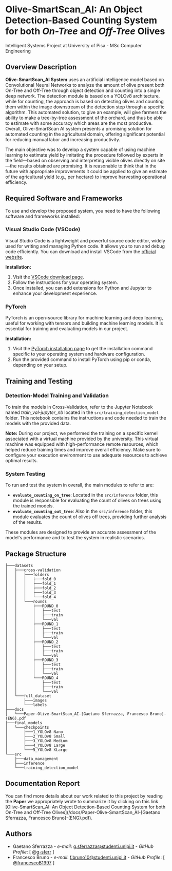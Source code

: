 
# Olive-SmartScan_AI: An Object Detection-Based Counting System for both *On-Tree* and *Off-Tree* Olives

Intelligent Systems Project at University of Pisa - MSc Computer Engineering

## Overview Description

**Olive-SmartScan_AI System** uses an artificial intelligence model based on Convolutional Neural Networks to analyze the amount of olive present both On-Tree and Off-Tree through object detection and counting into a single deep network. The detection module is based on a YOLOv8 architecture, while for counting, the approach is based on detecting olives and counting them within the image downstream of the detection step through a specific algorithm. This automated solution, to give an example, will give farmers the ability to make a tree-by-tree assessment of the orchard, and thus be able to estimate with some accuracy which areas are the most productive. Overall, Olive-SmartScan AI system presents a promising solution for automated counting in the agricultural domain, offering significant potential for reducing manual labor and increasing productivity.

The main objective was to develop a system capable of using machine learning to estimate yield by imitating the procedure followed by experts in the field—based on observing and interpreting visible olives
directly on site—the results obtained are promising. It is reasonable to think that in the future with appropriate improvements it could be applied to give an estimate of the agricultural yield (e.g., per hectare) to improve harvesting operational efficiency.


## Required Software and Frameworks

To use and develop the proposed system, you need to have the following software and frameworks installed:

### Visual Studio Code (VSCode)

Visual Studio Code is a lightweight and powerful source code editor, widely used for writing and managing Python code. It allows you to run and debug code efficiently. You can download and install VSCode from the [official website](https://code.visualstudio.com/Download).

**Installation:**

1. Visit the [VSCode download page](https://code.visualstudio.com/Download).
2. Follow the instructions for your operating system.
3. Once installed, you can add extensions for Python and Jupyter to enhance your development experience.

### PyTorch

PyTorch is an open-source library for machine learning and deep learning, useful for working with tensors and building machine learning models. It is essential for training and evaluating models in our project.

**Installation:**

1. Visit the [PyTorch installation page](https://pytorch.org/get-started/locally/) to get the installation command specific to your operating system and hardware configuration.
2. Run the provided command to install PyTorch using pip or conda, depending on your setup.

## Training and Testing

### Detection-Model Training and Validation
To train the models in Cross-Validation, refer to the Jupyter Notebook named *train_val-jupyter_nb* located in the `src/training_detection_model` folder. This notebook contains the instructions and code needed to train the models with the provided data.

**Note:** During our project, we performed the training on a specific kernel associated with a virtual machine provided by the university. This virtual machine was equipped with high-performance remote resources, which helped reduce training times and improve overall efficiency. Make sure to configure your execution environment to use adequate resources to achieve optimal results.

### System Testing
To run and test the system in overall, the main modules to refer to are:

- **`evaluate_counting_on_tree`**: Located in the `src/inference` folder, this module is responsible for evaluating the count of olives on trees using the trained models.
- **`evaluate_counting_out_tree`**: Also in the `src/inference` folder, this module evaluates the count of olives off trees, providing further analysis of the results.

These modules are designed to provide an accurate assessment of the model's performance and to test the system in realistic scenarios.

## Package Structure
```
├───datasets
│   ├───cross-validation
│   │   ├───folders
│   │   │   ├───fold_0
│   │   │   ├───fold_1
│   │   │   ├───fold_2
│   │   │   ├───fold_3
│   │   │   └───fold_4
│   │   └───rounds
│   │       ├───ROUND_0
│   │       │   ├───test
│   │       │   ├───train
│   │       │   └───val
│   │       ├───ROUND_1
│   │       │   ├───test
│   │       │   ├───train
│   │       │   └───val
│   │       ├───ROUND_2
│   │       │   ├───test
│   │       │   ├───train
│   │       │   └───val
│   │       ├───ROUND_3
│   │       │   ├───test
│   │       │   ├───train
│   │       │   └───val
│   │       └───ROUND_4
│   │           ├───test
│   │           ├───train
│   │           └───val
│   └───full_dataset
│       ├───images
│       └───labels
├───docs
│   └───Paper-Olive-SmartScan_AI-[Gaetano Sferrazza, Francesco Bruno]-(ENG).pdf
├───final_models
│   └───checkpoints
│       ├───1_YOLOv8 Nano
│       ├───2_YOLOv8 Small
│       ├───3_YOLOv8 Medium
│       ├───4_YOLOv8 Large
│       └───5_YOLOv8 XLarge
└───src
    ├───data_management
    ├───inference
    └───training_detection_model
```
## Documentation Report

You can find more details about our work related to this project by reading the **Paper** we appropriately wrote to summarize it by clicking on this link [Olive-SmartScan_AI: An Object Detection-Based Counting System for both On-Tree and Off-Tree Olives](/docs/Paper-Olive-SmartScan_AI-[Gaetano Sferrazza, Francesco Bruno]-(ENG).pdf).

## Authors

* Gaetano Sferrazza - *e-mail*: g.sferrazza@studenti.unipi.it - *GitHub Profile*: [ [@g-sferr](https://github.com/g-sferr) ]
* Francesco Bruno - *e-mail*: f.bruno10@studenti.unipi.it - *GitHub Profile*: [ [@francescoB1997](https://github.com/francescoB1997) ]

